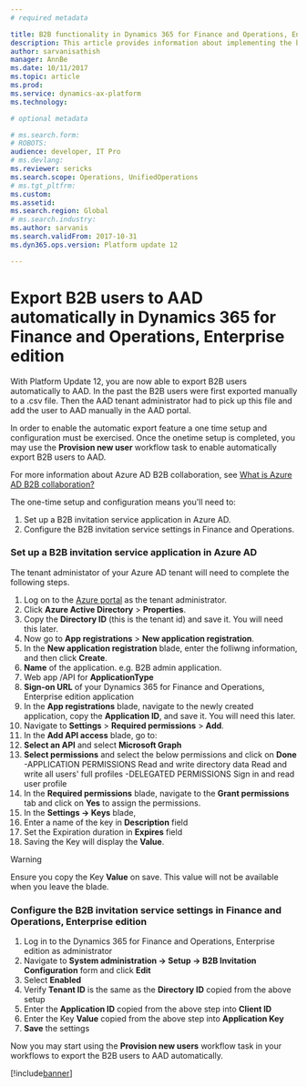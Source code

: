 ```yaml
---
# required metadata

title: B2B functionality in Dynamics 365 for Finance and Operations, Enterprise edition
description: This article provides information about implementing the business-to-business transaction functionality in Microsoft Dynamics 365 for Finance and Operations, Enterprise edition.
author: sarvanisathish
manager: AnnBe
ms.date: 10/11/2017
ms.topic: article
ms.prod: 
ms.service: dynamics-ax-platform
ms.technology: 

# optional metadata

# ms.search.form: 
# ROBOTS: 
audience: developer, IT Pro
# ms.devlang: 
ms.reviewer: sericks
ms.search.scope: Operations, UnifiedOperations
# ms.tgt_pltfrm: 
ms.custom: 
ms.assetid: 
ms.search.region: Global
# ms.search.industry: 
ms.author: sarvanis
ms.search.validFrom: 2017-10-31
ms.dyn365.ops.version: Platform update 12

---
```


# Export B2B users to AAD automatically in Dynamics 365 for Finance and Operations, Enterprise edition
With Platform Update 12, you are now able to export B2B users automatically to AAD. In the past the B2B users were first exported manually to a .csv file. Then the AAD tenant administrator had to pick up this file and add the user to AAD manually in the AAD portal. 

In order to enable the automatic export feature a one time setup and configuration must be exercised. Once the onetime setup is completed, you may use the **Provision new user** workflow task to enable automatically export B2B users to AAD.

For more information about Azure AD B2B collaboration, see [What is Azure AD B2B collaboration?](https://docs.microsoft.com/en-us/azure/active-directory/active-directory-b2b-what-is-azure-ad-b2b)

The one-time setup and configuration means you'll need to: 
1. Set up a B2B invitation service application in Azure AD.
2. Configure the B2B invitation service settings in Finance and Operations.

### Set up a B2B invitation service application in Azure AD
The tenant administator of your Azure AD tenant will need to complete the following steps.

1. Log on to the [Azure portal](https://portal.azure.com) as the tenant administrator. 
2. Click **Azure Active Directory** > **Properties**.
3. Copy the **Directory ID** (this is the tenant id) and save it. You will need this later.
4. Now go to **App registrations** > **New application registration**.
5. In the **New application registration** blade, enter the folliwng information, and then click **Create**.
  1. **Name** of the application. e.g. B2B admin application.
  2. Web app /API for **ApplicationType**
  3. **Sign-on URL** of your Dynamics 365 for Finance and Operations, Enterprise edition application
6. In the **App registrations** blade, navigate to the newly created application, copy the **Application ID**, and save it. You will need this later.
7. Navigate to **Settings** > **Required permissions** > **Add**.
8. In the **Add API access** blade, go to: 
  1. **Select an API** and select **Microsoft Graph**
  2. **Select permissions** and select the below permissions and click on **Done**
    -APPLICATION PERMISSIONS 
    Read and write directory data
    Read and write all users' full profiles
    -DELEGATED PERMISSIONS 
    Sign in and read user profile
9. In the **Required permissions** blade, navigate to the **Grant permissions** tab and click on **Yes** to assign the permissions.
10. In the **Settings -> Keys** blade, 
  1. Enter a name of the key in **Description** field
  2. Set the Expiration duration in **Expires** field
11. Saving the Key will display the **Value**. 

> [!WARNING]
> Ensure you copy the Key **Value** on save. This value will not be available when you leave the blade.

### Configure the B2B invitation service settings in Finance and Operations, Enterprise edition
1. Log in to the Dynamics 365 for Finance and Operations, Enterprise edition as administrator
2. Navigate to **System administration -> Setup -> B2B Invitation Configuration** form and click **Edit** 
3. Select **Enabled**
4. Verify **Tenant ID** is the same as the **Directory ID** copied from the above setup
5. Enter the **Application ID** copied from the above step into **Client ID**
6. Enter the Key **Value** copied from the above step into **Application Key**
7. **Save** the settings

Now you may start using the **Provision new users** workflow task in your workflows to export the B2B users to AAD automatically.





  
  
  

[!include[banner](../includes/banner.md)]
